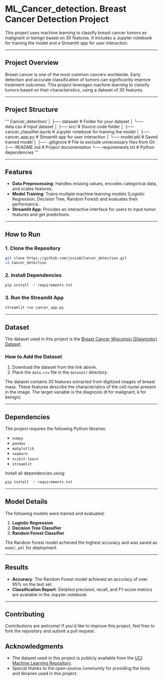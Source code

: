 # ML_Cancer_detection. Breast Cancer Detection Project

This project uses machine learning to classify breast cancer tumors as malignant or benign based on 30 features. It includes a Jupyter notebook for training the model and a Streamlit app for user interaction.

---

## Project Overview

Breast cancer is one of the most common cancers worldwide. Early detection and accurate classification of tumors can significantly improve treatment outcomes. This project leverages machine learning to classify tumors based on their characteristics, using a dataset of 30 features.

---

## Project Structure

'''
Cancer_detection/
│
├── dataset/                # Folder for your dataset
│   └── data.csv            # Input dataset
│
├── src/                    # Source code folder
│   ├── cancer_classifier.ipynb  # Jupyter notebook for training the model
│   ├── cancer_app.py        # Streamlit app for user interaction
│   └── model.pkl            # Saved trained model
│
├── .gitignore              # File to exclude unnecessary files from Git
├── README.md               # Project documentation
└── requirements.txt        # Python dependencies
'''

---

## Features

- **Data Preprocessing**: Handles missing values, encodes categorical data, and scales features.
- **Model Training**: Trains multiple machine learning models (Logistic Regression, Decision Tree, Random Forest) and evaluates their performance.
- **Streamlit App**: Provides an interactive interface for users to input tumor features and get predictions.

---

## How to Run

### 1. Clone the Repository

```bash
git clone https://github.com/josiaO/Cancer_detection.git
cd Cancer_detection
```

### 2. Install Dependencies

```bash
pip install -r requirements.txt
```

### 3. Run the Streamlit App

```bash
streamlit run cancer_app.py
```

---

## Dataset

The dataset used in this project is the [Breast Cancer Wisconsin (Diagnostic) Dataset](https://archive.ics.uci.edu/ml/datasets/Breast+Cancer+Wisconsin+(Diagnostic)).

### How to Add the Dataset

1. Download the dataset from the link above.
2. Place the `data.csv` file in the `dataset/` directory:

The dataset contains 30 features extracted from digitized images of breast mass. These features describe the characteristics of the cell nuclei present in the image. The target variable is the diagnosis (`M` for malignant, `B` for benign).

---

## Dependencies

The project requires the following Python libraries:

- `numpy`
- `pandas`
- `matplotlib`
- `seaborn`
- `scikit-learn`
- `streamlit`

Install all dependencies using:

```bash
pip install -r requirements.txt
```

---

## Model Details

The following models were trained and evaluated:

1. **Logistic Regression**
2. **Decision Tree Classifier**
3. **Random Forest Classifier**

The Random Forest model achieved the highest accuracy and was saved as `model.pkl` for deployment.

---

## Results

- **Accuracy**: The Random Forest model achieved an accuracy of over 95% on the test set.
- **Classification Report**: Detailed precision, recall, and F1-score metrics are available in the Jupyter notebook.

---

## Contributing

Contributions are welcome! If you'd like to improve this project, feel free to fork the repository and submit a pull request.

## Acknowledgments

- The dataset used in this project is publicly available from the [UCI Machine Learning Repository](https://archive.ics.uci.edu/ml/datasets/Breast+Cancer+Wisconsin+(Diagnostic)).
- Special thanks to the open-source community for providing the tools and libraries used in this project.
